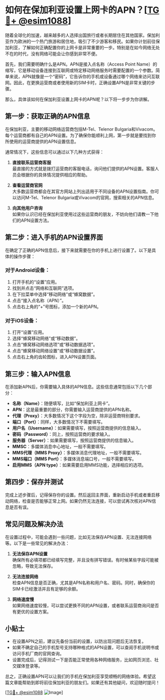 # 如何在保加利亚设置上网卡的APN？[[TG💪+ @esim1088](https://t.me/s/esim1088)]

随着全球化的加速，越来越多的人选择出国旅行或者长期居住在其他国家。保加利亚作为欧洲的一个热门旅游和居住地，吸引了不少游客和移民。如果你计划前往保加利亚，了解如何正确配置你的上网卡是非常重要的一步。特别是在如今网络无处不在的时代，没有网络可能会让你感到非常不便。

首先，我们需要明确什么是APN。APN是接入点名称（Access Point Name）的缩写，它是移动设备连接到互联网或特定移动网络服务时需要配置的一个参数。简单来说，APN就像是一个“密码”，它告诉你的手机或设备通过哪个网络来访问互联网。因此，在更换运营商或者使用新的SIM卡时，正确设置APN是非常关键的步骤。

那么，具体该如何在保加利亚设置上网卡的APN呢？以下将一步步为你讲解。

## 第一步：获取正确的APN信息

在保加利亚，主要的移动网络运营商包括M-Tel、Telenor Bulgaria和Vivacom。每个运营商都有自己的APN设置。为了确保你能顺利上网，第一步就是要找到你所使用的运营商提供的APN设置信息。

通常情况下，这些信息可以通过以下几种方式获得：

1. **直接联系运营商客服**  
   最直接的方式就是拨打运营商的客服电话，询问他们提供的APN设置。客服人员会根据你的具体情况提供相应的帮助。

2. **查看运营商官网**  
   大多数运营商都会在其官方网站上列出适用于不同设备的APN设置指南。你可以访问M-Tel、Telenor Bulgaria或Vivacom的官网，搜索相关的APN信息。

3. **向其他用户咨询**  
   如果你认识已经在保加利亚使用过这些运营商的朋友，不妨向他们请教一下他们的APN设置方法。

## 第二步：进入手机的APN设置界面

在确定了正确的APN信息后，接下来就需要在你的手机上进行设置了。以下是具体的操作步骤：

### 对于Android设备：
1. 打开手机的“设置”应用。
2. 找到并点击“网络和互联网”选项。
3. 在下拉菜单中选择“移动网络”或“蜂窝数据”。
4. 点击“接入点名称（APN）”。
5. 点击右上角的“+”号图标，添加一个新的APN。

### 对于iOS设备：
1. 打开“设置”应用。
2. 选择“蜂窝移动网络”或“移动数据”。
3. 点击“蜂窝移动网络选项”或“移动数据选项”。
4. 点击“蜂窝移动网络设置”或“移动数据设置”。
5. 点击右上角的齿轮图标，进入APN设置页面。

## 第三步：输入APN信息

在添加新APN后，你需要输入具体的APN信息。这些信息通常包括以下几个部分：

- **名称（Name）**：随便填写，比如“保加利亚上网卡”。
- **APN**：这是最重要的部分，你需要输入运营商提供的APN名称。
- **代理（Proxy）**：大多数情况下这个字段为空，除非运营商特别要求。
- **端口（Port）**：同样，大多数情况下不需要填写。
- **用户名（Username）**：如果需要填写，按照运营商提供的信息输入。
- **密码（Password）**：同上，按照运营商的要求输入。
- **服务器（Server）**：如果需要填写，按照运营商提供的信息输入。
- **MMSC**：多媒体消息中心地址，一般不需要填写。
- **MMS代理（MMS Proxy）**：多媒体消息代理地址，一般不需要填写。
- **MMS端口（MMS Port）**：多媒体消息端口号，一般不需要填写。
- **启用MMS（APN type）**：如果需要启用MMS功能，选择相应的选项。

## 第四步：保存并测试

完成上述步骤后，记得保存你的设置。然后返回主界面，重新启动手机或者重启移动网络，检查是否能够正常上网。如果仍然无法连接，可以尝试再次核对APN信息是否有误。

## 常见问题及解决办法

在设置过程中，可能会遇到一些问题，比如无法保存APN设置、无法连接网络等。以下是一些常见的解决办法：

1. **无法保存APN设置**  
   确保所有必填项都已经填写完整，并且没有拼写错误。有时候某些字段可能被忽略，导致无法保存。

2. **无法连接网络**  
   检查APN信息是否正确，尤其是APN名称和用户名、密码。同时，确保你的SIM卡已经激活并且有足够的余额。

3. **网络速度慢**  
   如果网络速度较慢，可以尝试更换不同的APN设置，或者联系运营商询问是否有更优的设置方案。

## 小贴士

- 在设置APN之前，建议先备份当前的设置，以防出现问题后无法恢复。
- 如果不确定自己的手机型号支持哪种格式的APN设置，可以查阅手机说明书或访问手机厂商的官网查询。
- 设置完成后，记得测试一下是否能正常使用各种网络服务，比如网页浏览、社交媒体登录等。

总之，正确设置APN可以让我们的手机在保加利亚享受顺畅的网络体验。希望这篇文章能帮助到即将前往保加利亚的朋友们。如果还有其他疑问，欢迎随时提问！

[[TG💪+ @esim1088](https://t.me/s/esim1088) ![Image](https://i.postimg.cc/4NQfJmqS/Snipaste-2025-05-13-00-14-12.png)]